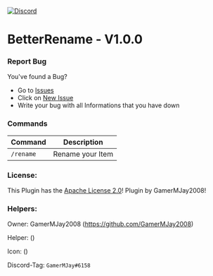 [![Discord](https://img.shields.io/badge/chat-on%20discord-7289da.svg)](https://discord.gg/RuF5gxRNfQ)
# BetterRename - V1.0.0  

### Report Bug
You've found a Bug?
- Go to [Issues](https://github.com/GamerMJay2008/BetterRename/issues)
- Click on [New Issue](https://github.com/GamerMJay2008/BetterRename/issues/new/choose)
- Write your bug with all Informations that you have down

### Commands
|**Command**|**Description**|
|-----------|---------------|
|`/rename`|Rename your Item|

### License:
This Plugin has the [Apache License 2.0](/LICENSE)! Plugin by GamerMJay2008!

### Helpers:
Owner: GamerMJay2008 (https://github.com/GamerMJay2008)

Helper: ()

Icon: ()

Discord-Tag: `GamerMJay#6158`
